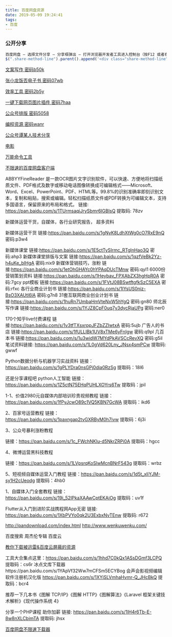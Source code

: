 ```yaml
---
title: 百度网盘资源
date: 2019-05-09 19:24:41
tags:
- 百度
---
```

### 公开分享
```javascript
百度网盘 – 选择文件分享 – 分享框弹出 – 打开浏览器开发者工具进入控制台（按F12 或者右键打开） – 粘贴以下代码！
$(".share-method-line").parent().append('<div class="share-method-line"><input type="radio" id="share-method-public" name="share-method" value="public" checked=""><span class="icon radio-icon icon-radio-non"></span><label for="share-method-public"><b>公开分享</b><span>无需提取码,任何人都可直接访问下载！</span> </label></div>')


```
[文案写作 密码b50k](https://pan.baidu.com/share/init?surl=ZZSLs9wmqkKmdTXlskMKdA)

[张小龙饭否电子书 密码07wb](https://pan.baidu.com/s/1AxvDnEd0SGliwrckc4yJkA)

[效率工具 密码2b5y](https://pan.baidu.com/s/1FpneAwcGyCnlpOIuagHlug)

[一键下载网页图片插件 密码7haa](https://pan.baidu.com/s/1PClifEIeuLqnBtx2OGVCVQ)

[公众号排版 密码5058](https://pan.baidu.com/s/1R38ldHhmCCivTrGCcBP4uA)

[编程资源 密码wanr](https://pan.baidu.com/wap/init?surl=BkjhJPr2ZuAJla-A_I85LQ&adapt=pc&fr=ftw)

[公众号谭某人技术分享](https://pan.baidu.com/s/1yQ9dJyzSVh6nBxL_Y4yQUQ)

[电影](http://www.pipiys.xyz/)

[万能命令工具](https://wn.run/cn/)

[不限速的百度网盘客户端](https://github.com/peterq/pan-light)
 
ABBYYFineReader 是一款OCR图片文字识别软件，可以快速、方便地将扫描纸质文件、PDF格式及数字或移动电话图像转换成可编辑格式——Microsoft、 Word、Excel、PowerPoint、PDF、HTML等。99.8%的识别准确率即刻识别文本，复制和粘贴，搜索或编辑。轻松扫描纸质文件或PDF转换为可编辑文本，支持多国语言，保留原来的布局和格式。
链接: https://pan.baidu.com/s/1TUrmsaqiJrySbmr6IGBIsQ 提取码: 78zv  


新媒体运营干货，自媒体，各行业研究报告， 超多资料

新媒体运营干货
链接:https://pan.baidu.com/s/1gNyK8LdhXtWg0cO7RxE9nQ 密码:p3w4

新媒体课堂
链接:https://pan.baidu.com/s/1E5ctTySIrmc_RTglnHao3Q 密码:ahp3
新媒体课堂排版与文案
链接:https://pan.baidu.com/s/1qzfVeBk2Yz-h4uKe_bIHgA 密码:nix9
新媒体营销技巧，涨粉
链接:https://pan.baidu.com/s/1etOhGHAYc0hYPAqDUcTMnw 密码:qyl1
6000份营销策划资料
链接:https://pan.baidu.com/s/1Heybav_FPXAbZX3hgHpR0A 密码:7gcy
ppt模板
链接:https://pan.baidu.com/s/1FVtJ08BSwtftgfkSzC5EXA 密码:rfxc
各行业商业计划书
链接:https://pan.baidu.com/s/1IYsUS0niz-BsO3XAUtl6lA 密码:g7n8
31套互联网商业创业计划书
链接:https://pan.baidu.com/s/1huRn7UmbaHmVteNxW5hYgQ 密码:gn80
师北辰写作课
链接:https://pan.baidu.com/s/1YJZ8CpF0uq7y3dycRjaUPg 密码:ner0

170个知乎live付费课程
链接:https://pan.baidu.com/s/1v3tfTXsxrppJFZbZZIwtxA 密码:5ujb
广告人的书店
链接:https://pan.baidu.com/s/1fULLIBk1UV8xTMe6yFnIgw 密码:q9pl
几百本书
链接:https://pan.baidu.com/s/1u3widW7MYdPkAVSCcRevXQ 密码:g5il
笔试资料链接: https://pan.baidu.com/s/1L0gVd620Lny_JNsx4smPCw 提取码: gwwf  

Python数据分析与机器学习实战资料
链接：https://pan.baidu.com/s/1gPLYDra0nsGPj0dia0RzSg 
提取码：18l6

还是分享课程吧 python人工智能  链接：https://pan.baidu.com/s/1Z5ctN75EHqPUHLXOYrs6Tw 
提取码：jpil

1-1、价值2980元自媒体内部培训珍贵视频教程 
链接：https://pan.baidu.com/s/1fPyJcwO89c1VQ5KBN7GcWA 
提取码：ikd6 

2、百家号运营教程 
链接：https://pan.baidu.com/s/1paxngap2tvGXRByM0h7ivw 
提取码：6j3i 

3、公众号暴利涨粉教程 

链接：https://pan.baidu.com/s/1c_FWchNKlu-d5NkrZRPi0A 
提取码：hgcc 

4、微博运营黑科技教程 

链接：https://pan.baidu.com/s/1LVpsrqKoSlwMcnBNrF543g 
提取码：wrbz 

5、短视频自媒体运营入门教程 
链接：https://pan.baidu.com/s/1d5t_xIiYJM-sy1H2cUeodg 
提取码：4hb0 

1、自媒体入门全套教程 
链接：https://pan.baidu.com/s/19i_52IPkaXAAwCptEKAiOg 
提取码：uv1f

Flutter从入门到进阶实战携程网App无密 链接: https://pan.baidu.com/s/1XbPVYo0qk2U3ExbxNvTEnw 提取码: r672

 http://pandownload.com/index.html
http://www.wenkuwenku.com/


百度搜索 周杰伦专辑 百度云

[教你下载被迅雷&百度云屏蔽的资源](https://mp.weixin.qq.com/s/Sobuvc8J56dryQ5jeLfyMw)

 工具大合集点这里：https://pan.baidu.com/s/1hhd7C0kQx1ASsDGmf3LCPQ 提取码：cs6r
冰点文库下载器https://pan.baidu.com/s/1YApVf32Ww7mCFSm5ECYBog
会声会影视频编辑软件注册机汉化版 
https://pan.baidu.com/s/1XYiSLVmhaHvmr-Q_JHcBkQ 
提取码：bcr4 

推荐一下几本书《图解 TCP/IP》《图解 HTTP》《图解算法》《Laravel 框架关键技术解析》《现代操作系统 4》

分享一个PHP课程 助你加薪   链接: https://pan.baidu.com/s/1lH4r6Tb-E-8w8nXLCbimTA 提取码: jhsx


[百度网盘不限速下载器](https://github.com/high-speed-downloader/high-speed-downloader)
